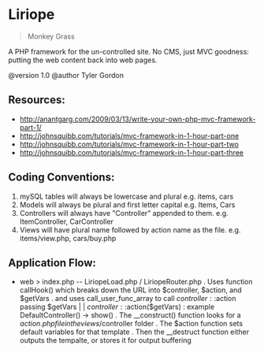 # Liriope
> Monkey Grass

A PHP framework for the un-controlled site.
No CMS, just MVC goodness: putting the web content
back into web pages.

@version 1.0
@author Tyler Gordon

Resources:
--------------------------------------------------------------------------------
- http://anantgarg.com/2009/03/13/write-your-own-php-mvc-framework-part-1/
- http://johnsquibb.com/tutorials/mvc-framework-in-1-hour-part-one
- http://johnsquibb.com/tutorials/mvc-framework-in-1-hour-part-two
- http://johnsquibb.com/tutorials/mvc-framework-in-1-hour-part-three

Coding Conventions:
--------------------------------------------------------------------------------
1. mySQL tables will always be lowercase and plural e.g. items, cars
2. Models will always be plural and first letter capital e.g. Items, Cars
3. Controllers will always have "Controller" appended to them. e.g. ItemController, CarController
4. Views will have plural name followed by action name as the file. e.g. items/view.php, cars/buy.php

Application Flow:
--------------------------------------------------------------------------------
- web > index.php
-- LiriopeLoad.php / LiriopeRouter.php
     . Uses function callHook() which breaks down the URL into $controller, $action, and $getVars
     . and uses call_user_func_array to call $controller::$action passing $getVars
     |
     |
     $controller::$action($getVars) : example DefaultController() -> show()
        . The __construct() function looks for a $action.php file in the views/$controller folder
        . The $action function sets default variables for that template
        . Then the __destruct function either outputs the tempalte, or stores it for output buffering
     
